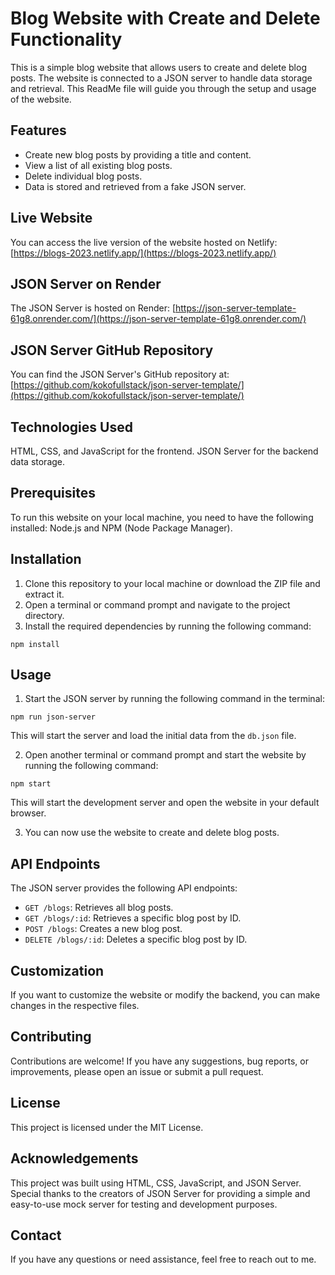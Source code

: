 # Blog Website with Create and Delete Functionality

This is a simple blog website that allows users to create and delete blog posts. The website is connected to a JSON server to handle data storage and retrieval. This ReadMe file will guide you through the setup and usage of the website.

## Features

- Create new blog posts by providing a title and content.
- View a list of all existing blog posts.
- Delete individual blog posts.
- Data is stored and retrieved from a fake JSON server.

## Live Website

You can access the live version of the website hosted on Netlify: [https://blogs-2023.netlify.app/](https://blogs-2023.netlify.app/)

## JSON Server on Render

The JSON Server is hosted on Render: [https://json-server-template-61g8.onrender.com/](https://json-server-template-61g8.onrender.com/)

## JSON Server GitHub Repository

You can find the JSON Server's GitHub repository at: [https://github.com/kokofullstack/json-server-template/](https://github.com/kokofullstack/json-server-template/)

## Technologies Used

HTML, CSS, and JavaScript for the frontend. JSON Server for the backend data storage.

## Prerequisites

To run this website on your local machine, you need to have the following installed: Node.js and NPM (Node Package Manager).

## Installation

1. Clone this repository to your local machine or download the ZIP file and extract it.
2. Open a terminal or command prompt and navigate to the project directory.
3. Install the required dependencies by running the following command:

```
npm install
```

## Usage

1. Start the JSON server by running the following command in the terminal:

```
npm run json-server
```

This will start the server and load the initial data from the `db.json` file.

2. Open another terminal or command prompt and start the website by running the following command:

```
npm start
```

This will start the development server and open the website in your default browser.

3. You can now use the website to create and delete blog posts.

## API Endpoints

The JSON server provides the following API endpoints:

- `GET /blogs`: Retrieves all blog posts.
- `GET /blogs/:id`: Retrieves a specific blog post by ID.
- `POST /blogs`: Creates a new blog post.
- `DELETE /blogs/:id`: Deletes a specific blog post by ID.

## Customization

If you want to customize the website or modify the backend, you can make changes in the respective files.

## Contributing

Contributions are welcome! If you have any suggestions, bug reports, or improvements, please open an issue or submit a pull request.

## License

This project is licensed under the MIT License.

## Acknowledgements

This project was built using HTML, CSS, JavaScript, and JSON Server. Special thanks to the creators of JSON Server for providing a simple and easy-to-use mock server for testing and development purposes.

## Contact

If you have any questions or need assistance, feel free to reach out to me.

